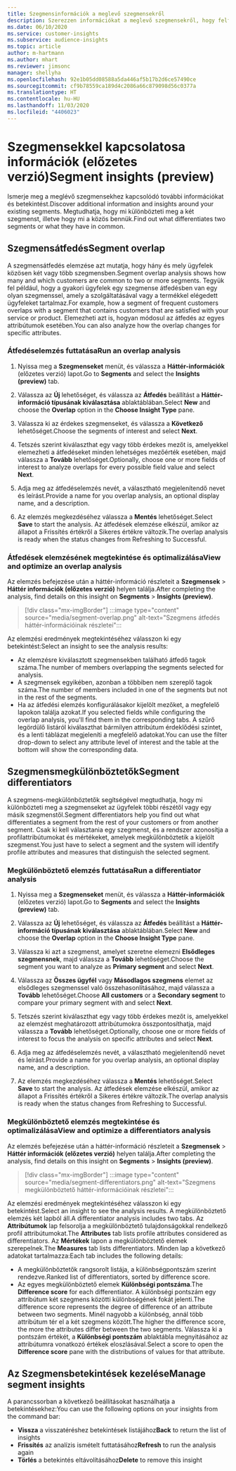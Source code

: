```yaml
---
title: Szegmensinformációk a meglevő szegmensekről
description: Szerezzen információkat a meglevő szegmensekről, hogy felfedezhesse a különbségeket és egyezéseket.
ms.date: 06/10/2020
ms.service: customer-insights
ms.subservice: audience-insights
ms.topic: article
author: m-hartmann
ms.author: mhart
ms.reviewer: jimsonc
manager: shellyha
ms.openlocfilehash: 92e1b05dd08588a5da446af5b17b2d6ce57490ce
ms.sourcegitcommit: cf9b78559ca189d4c2086a66c879098d56c0377a
ms.translationtype: HT
ms.contentlocale: hu-HU
ms.lasthandoff: 11/03/2020
ms.locfileid: "4406023"
---
```

# <a name="segment-insights-preview"></a><span data-ttu-id="efe17-103">Szegmensekkel kapcsolatosa információk (előzetes verzió)</span><span class="sxs-lookup"><span data-stu-id="efe17-103">Segment insights (preview)</span></span>

<span data-ttu-id="efe17-104">Ismerje meg a meglévő szegmensekhez kapcsolódó további információkat és betekintést.</span><span class="sxs-lookup"><span data-stu-id="efe17-104">Discover additional information and insights around your existing segments.</span></span> <span data-ttu-id="efe17-105">Megtudhatja, hogy mi különbözteti meg a két szegmenst, illetve hogy mi a közös bennük.</span><span class="sxs-lookup"><span data-stu-id="efe17-105">Find out what differentiates two segments or what they have in common.</span></span>

## <a name="segment-overlap"></a><span data-ttu-id="efe17-106">Szegmensátfedés</span><span class="sxs-lookup"><span data-stu-id="efe17-106">Segment overlap</span></span>

<span data-ttu-id="efe17-107">A szegmensátfedés elemzése azt mutatja, hogy hány és mely ügyfelek közösen két vagy több szegmensben.</span><span class="sxs-lookup"><span data-stu-id="efe17-107">Segment overlap analysis shows how many and which customers are common to two or more segments.</span></span> <span data-ttu-id="efe17-108">Tegyük fel például, hogy a gyakori ügyfelek egy szegmense átfedésben van egy olyan szegmenssel, amely a szolgáltatásával vagy a termékkel elégedett ügyfeleket tartalmaz.</span><span class="sxs-lookup"><span data-stu-id="efe17-108">For example, how a segment of frequent customers overlaps with a segment that contains customers that are satisfied with your service or product.</span></span>
<span data-ttu-id="efe17-109">Elemezheti azt is, hogyan módosul az átfedés az egyes attribútumok esetében.</span><span class="sxs-lookup"><span data-stu-id="efe17-109">You can also analyze how the overlap changes for specific attributes.</span></span>

### <a name="run-an-overlap-analysis"></a><span data-ttu-id="efe17-110">Átfedéselemzés futtatása</span><span class="sxs-lookup"><span data-stu-id="efe17-110">Run an overlap analysis</span></span>

1. <span data-ttu-id="efe17-111">Nyissa meg a **Szegmenseket** menüt, és válassza a **Háttér-információk** (előzetes verzió) lapot.</span><span class="sxs-lookup"><span data-stu-id="efe17-111">Go to **Segments** and select the **Insights (preview)** tab.</span></span>

1. <span data-ttu-id="efe17-112">Válassza az **Új** lehetőséget, és válassza az **Átfedés** beállítást a **Háttér-információ típusának kiválasztása** ablaktáblában.</span><span class="sxs-lookup"><span data-stu-id="efe17-112">Select **New** and choose the **Overlap** option in the **Choose Insight Type** pane.</span></span>

1. <span data-ttu-id="efe17-113">Válassza ki az érdekes szegmenseket, és válassza a **Következő** lehetőséget.</span><span class="sxs-lookup"><span data-stu-id="efe17-113">Choose the segments of interest and select **Next**.</span></span>

1. <span data-ttu-id="efe17-114">Tetszés szerint kiválaszthat egy vagy több érdekes mezőt is, amelyekkel elemezheti a átfedéseket minden lehetséges mezőérték esetében, majd válassza a **Tovább** lehetőséget.</span><span class="sxs-lookup"><span data-stu-id="efe17-114">Optionally, choose one or more fields of interest to analyze overlaps for every possible field value and select **Next**.</span></span>

1. <span data-ttu-id="efe17-115">Adja meg az átfedéselemzés nevét, a választható megjelenítendő nevet és leírást.</span><span class="sxs-lookup"><span data-stu-id="efe17-115">Provide a name for you overlap analysis, an optional display name, and a description.</span></span>

1. <span data-ttu-id="efe17-116">Az elemzés megkezdéséhez válassza a **Mentés** lehetőséget.</span><span class="sxs-lookup"><span data-stu-id="efe17-116">Select **Save** to start the analysis.</span></span> <span data-ttu-id="efe17-117">Az átfedések elemzése elkészül, amikor az állapot a Frissítés értékről a Sikeres értékre változik.</span><span class="sxs-lookup"><span data-stu-id="efe17-117">The overlap analysis is ready when the status changes from Refreshing to Successful.</span></span>

### <a name="view-and-optimize-an-overlap-analysis"></a><span data-ttu-id="efe17-118">Átfedések elemzésének megtekintése és optimalizálása</span><span class="sxs-lookup"><span data-stu-id="efe17-118">View and optimize an overlap analysis</span></span>

<span data-ttu-id="efe17-119">Az elemzés befejezése után a háttér-információ részleteit a **Szegmensek** > **Háttér információk (előzetes verzió)** helyen találja.</span><span class="sxs-lookup"><span data-stu-id="efe17-119">After completing the analysis, find details on this insight on **Segments** > **Insights (preview)**.</span></span>

> [!div class="mx-imgBorder"]
> :::image type="content" source="media/segment-overlap.png" alt-text="Szegmens átfedés háttér-információinak részletei":::

<span data-ttu-id="efe17-121">Az elemzési eredmények megtekintéséhez válasszon ki egy betekintést:</span><span class="sxs-lookup"><span data-stu-id="efe17-121">Select an insight to see the analysis results:</span></span>

- <span data-ttu-id="efe17-122">Az elemzésre kiválasztott szegmensekben található átfedő tagok száma.</span><span class="sxs-lookup"><span data-stu-id="efe17-122">The number of members overlapping the segments selected for analysis.</span></span>
- <span data-ttu-id="efe17-123">A szegmensek egyikében, azonban a többiben nem szereplő tagok száma.</span><span class="sxs-lookup"><span data-stu-id="efe17-123">The number of members included in one of the segments but not in the rest of the segments.</span></span>
- <span data-ttu-id="efe17-124">Ha az átfedési elemzés konfigurálásakor kijelölt mezőket, a megfelelő lapokon találja azokat.</span><span class="sxs-lookup"><span data-stu-id="efe17-124">If you selected fields while configuring the overlap analysis, you'll find them in the corresponding tabs.</span></span> <span data-ttu-id="efe17-125">A szűrő legördülő listáról kiválaszthat bármilyen attribútum érdeklődési szintet, és a lenti táblázat megjeleníti a megfelelő adatokat.</span><span class="sxs-lookup"><span data-stu-id="efe17-125">You can use the filter drop-down to select any attribute level of interest and the table at the bottom will show the corresponding data.</span></span>

## <a name="segment-differentiators"></a><span data-ttu-id="efe17-126">Szegmensmegkülönböztetők</span><span class="sxs-lookup"><span data-stu-id="efe17-126">Segment differentiators</span></span>

<span data-ttu-id="efe17-127">A szegmens-megkülönböztetők segítségével megtudhatja, hogy mi különbözteti meg a szegmenseket az ügyfelek többi részétől vagy egy másik szegmenstől.</span><span class="sxs-lookup"><span data-stu-id="efe17-127">Segment differentiators help you find out what differentiates a segment from the rest of your customers or from another segment.</span></span> <span data-ttu-id="efe17-128">Csak ki kell választania egy szegmenst, és a rendszer azonosítja a profilattribútumokat és mértékeket, amelyek megkülönböztetik a kijelölt szegmenst.</span><span class="sxs-lookup"><span data-stu-id="efe17-128">You just have to select a segment and the system will identify profile attributes and measures that distinguish the selected segment.</span></span>

### <a name="run-a-differentiator-analysis"></a><span data-ttu-id="efe17-129">Megkülönböztető elemzés futtatása</span><span class="sxs-lookup"><span data-stu-id="efe17-129">Run a differentiator analysis</span></span>

1. <span data-ttu-id="efe17-130">Nyissa meg a **Szegmenseket** menüt, és válassza a **Háttér-információk** (előzetes verzió) lapot.</span><span class="sxs-lookup"><span data-stu-id="efe17-130">Go to **Segments** and select the **Insights (preview)** tab.</span></span>

1. <span data-ttu-id="efe17-131">Válassza az **Új** lehetőséget, és válassza az **Átfedés** beállítást a **Háttér-információ típusának kiválasztása** ablaktáblában.</span><span class="sxs-lookup"><span data-stu-id="efe17-131">Select **New** and choose the **Overlap** option in the **Choose Insight Type** pane.</span></span>

1. <span data-ttu-id="efe17-132">Válassza ki azt a szegmenst, amelyet szeretne elemezni **Elsődleges szegmensnek**, majd válassza a **Tovább** lehetőséget.</span><span class="sxs-lookup"><span data-stu-id="efe17-132">Choose the segment you want to analyze as **Primary segment** and select **Next**.</span></span>

1. <span data-ttu-id="efe17-133">Válassza az **Összes ügyfél** vagy **Másodlagos szegmens** elemet az elsődleges szegmenssel való összehasonlításához, majd válassza a **Tovább** lehetőséget.</span><span class="sxs-lookup"><span data-stu-id="efe17-133">Choose **All customers** or a **Secondary segment** to compare your primary segment with and select **Next**.</span></span>

1. <span data-ttu-id="efe17-134">Tetszés szerint kiválaszthat egy vagy több érdekes mezőt is, amelyekkel az elemzést meghatározott attribútumokra összpontosíthatja, majd válassza a **Tovább** lehetőséget.</span><span class="sxs-lookup"><span data-stu-id="efe17-134">Optionally, choose one or more fields of interest to focus the analysis on specific attributes and select **Next**.</span></span>

1. <span data-ttu-id="efe17-135">Adja meg az átfedéselemzés nevét, a választható megjelenítendő nevet és leírást.</span><span class="sxs-lookup"><span data-stu-id="efe17-135">Provide a name for you overlap analysis, an optional display name, and a description.</span></span>

1. <span data-ttu-id="efe17-136">Az elemzés megkezdéséhez válassza a **Mentés** lehetőséget.</span><span class="sxs-lookup"><span data-stu-id="efe17-136">Select **Save** to start the analysis.</span></span> <span data-ttu-id="efe17-137">Az átfedések elemzése elkészül, amikor az állapot a Frissítés értékről a Sikeres értékre változik.</span><span class="sxs-lookup"><span data-stu-id="efe17-137">The overlap analysis is ready when the status changes from Refreshing to Successful.</span></span>

### <a name="view-and-optimize-a-differentiators-analysis"></a><span data-ttu-id="efe17-138">Megkülönböztető elemzés megtekintése és optimalizálása</span><span class="sxs-lookup"><span data-stu-id="efe17-138">View and optimize a differentiators analysis</span></span>

<span data-ttu-id="efe17-139">Az elemzés befejezése után a háttér-információ részleteit a **Szegmensek** > **Háttér információk (előzetes verzió)** helyen találja.</span><span class="sxs-lookup"><span data-stu-id="efe17-139">After completing the analysis, find details on this insight on **Segments** > **Insights (preview)**.</span></span>

> [!div class="mx-imgBorder"]
> :::image type="content" source="media/segment-differentiators.png" alt-text="Szegmens megkülönböztető háttér-információinak részletei":::

<span data-ttu-id="efe17-141">Az elemzési eredmények megtekintéséhez válasszon ki egy betekintést.</span><span class="sxs-lookup"><span data-stu-id="efe17-141">Select an insight to see the analysis results.</span></span> <span data-ttu-id="efe17-142">A megkülönböztető elemzés két lapból áll.</span><span class="sxs-lookup"><span data-stu-id="efe17-142">A differentiator analysis includes two tabs.</span></span> <span data-ttu-id="efe17-143">Az **Attribútumok** lap felsorolja a megkülönböztető tulajdonságokkal rendelkező profil attribútumokat.</span><span class="sxs-lookup"><span data-stu-id="efe17-143">The **Attributes** tab lists profile attributes considered as differentiators.</span></span> <span data-ttu-id="efe17-144">Az **Mértékek** lapon a megkülönböztető elemek szerepelnek.</span><span class="sxs-lookup"><span data-stu-id="efe17-144">The **Measures** tab lists differentiators.</span></span> <span data-ttu-id="efe17-145">Minden lap a következő adatokat tartalmazza:</span><span class="sxs-lookup"><span data-stu-id="efe17-145">Each tab includes the following details:</span></span>

- <span data-ttu-id="efe17-146">A megkülönböztetők rangsorolt listája, a különbségpontszám szerint rendezve.</span><span class="sxs-lookup"><span data-stu-id="efe17-146">Ranked list of differentiators, sorted by difference score.</span></span>
- <span data-ttu-id="efe17-147">Az egyes megkülönböztető elemek **Különbségi pontszáma**.</span><span class="sxs-lookup"><span data-stu-id="efe17-147">The **Difference score** for each differentiator.</span></span> <span data-ttu-id="efe17-148">A különbségi pontszám egy attribútum két szegmens közötti különbségének fokát jelenti.</span><span class="sxs-lookup"><span data-stu-id="efe17-148">The difference score represents the degree of difference of an attribute between two segments.</span></span> <span data-ttu-id="efe17-149">Minél nagyobb a különbség, annál több attribútum tér el a két szegmens között.</span><span class="sxs-lookup"><span data-stu-id="efe17-149">The higher the difference score, the more the attributes differ between the two segments.</span></span> <span data-ttu-id="efe17-150">Válassza ki a pontszám értékét, a **Különbségi pontszám** ablaktábla megnyitásához az attribútumra vonatkozó értékek eloszlásával.</span><span class="sxs-lookup"><span data-stu-id="efe17-150">Select a score to open the **Difference score** pane with the distributions of values for that attribute.</span></span>

## <a name="manage-segment-insights"></a><span data-ttu-id="efe17-151">Az Szegmensbetekintések kezelése</span><span class="sxs-lookup"><span data-stu-id="efe17-151">Manage segment insights</span></span>

<span data-ttu-id="efe17-152">A parancssorban a következő beállításokat használhatja a betekintésekhez:</span><span class="sxs-lookup"><span data-stu-id="efe17-152">You can use the following options on your insights from the command bar:</span></span>

- <span data-ttu-id="efe17-153">**Vissza** a visszatéréshez betekintések listájához</span><span class="sxs-lookup"><span data-stu-id="efe17-153">**Back** to return the list of insights</span></span>
- <span data-ttu-id="efe17-154">**Frissítés** az analízis ismételt futtatásához</span><span class="sxs-lookup"><span data-stu-id="efe17-154">**Refresh** to run the analysis again</span></span>
- <span data-ttu-id="efe17-155">**Törlés** a betekintés eltávolításához</span><span class="sxs-lookup"><span data-stu-id="efe17-155">**Delete** to remove this insight</span></span>
